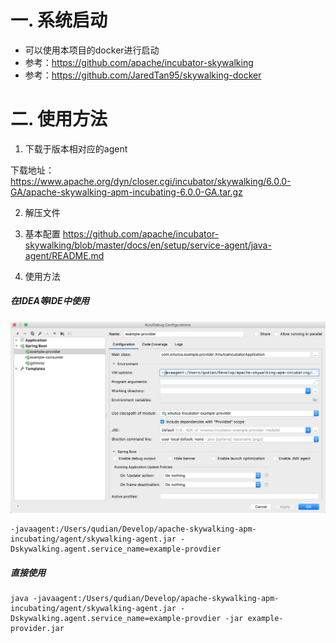 
# 一. 系统启动
- 可以使用本项目的docker进行启动
- 参考：https://github.com/apache/incubator-skywalking
- 参考：https://github.com/JaredTan95/skywalking-docker

# 二. 使用方法
1. 下载于版本相对应的agent

下载地址：https://www.apache.org/dyn/closer.cgi/incubator/skywalking/6.0.0-GA/apache-skywalking-apm-incubating-6.0.0-GA.tar.gz

2. 解压文件

3. 基本配置
https://github.com/apache/incubator-skywalking/blob/master/docs/en/setup/service-agent/java-agent/README.md

4. 使用方法

##### 在IDEA等IDE中使用
![run-for-ide](images/run-for-ide.jpg)
```
-javaagent:/Users/qudian/Develop/apache-skywalking-apm-incubating/agent/skywalking-agent.jar -Dskywalking.agent.service_name=example-provdier

```

##### 直接使用

```
java -javaagent:/Users/qudian/Develop/apache-skywalking-apm-incubating/agent/skywalking-agent.jar -Dskywalking.agent.service_name=example-provdier -jar example-provider.jar
```
